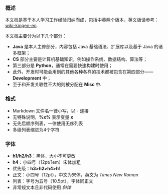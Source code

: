 ### 概述

本文档是基于本人学习工作经验归纳而成，包括中英两个版本，英文版请参考：[wiki-kingen-en](https://github.com/eastsunrise/wiki-kingen-en).

本文档主要分为以下几个部分：

- **Java** 是本人主修部分，内容包括 Java 基础语法、扩展库以及基于 Java 的诸多框架；
- **CS** 部分主要是计算机基础知识，例如操作系统、数据结构、算法等；
- 第三部分是 **Python**，通常在需要快速构建时使用；
- 此外，开发时可能会用到的其他各种各样的技术都被包含在第四部分—— **Development** 中；
- 至于和开发关联性不大的则被分配在 **Misc** 中.

### 格式

- Markdown 文件名一律小写，以 *-* 连接
- 无特殊说明，**%x%** 表示变量 **x**
- 无先后顺序列表，一律使用无序列表
- 多级列表缩进为4个字符

### 字体

- **h1/h2/h3**：黑体，大小不可更改
- **h4**：小四号（12pt/1em）宋体加粗
- 优先级：**h3>h2>h4>h1**
- 正文：小四号（12pt），中文为宋体，英文为 *Times New Roman*
- 列表：字号为五号（10.5pt），字体同正文
- 非常规文本且非代码使用 *斜体*
